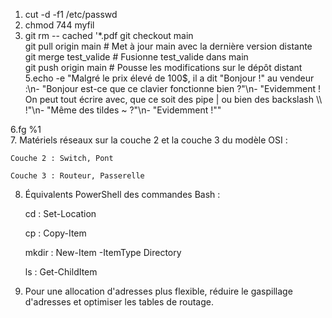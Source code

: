 1. cut -d -f1 /etc/passwd
2. chmod 744 myfil
3. git rm -- cached '*.pdf
git checkout main  
git pull origin main  # Met à jour main avec la dernière version distante  
git merge test_valide  # Fusionne test_valide dans main  
git push origin main  # Pousse les modifications sur le dépôt distant  
5.echo -e "Malgré le prix élevé de 100\$, il a dit \"Bonjour !\" au vendeur :\n- \"Bonjour est-ce que ce clavier fonctionne bien ?\"\n- \"Evidemment ! On peut tout écrire avec, que ce soit des pipe | ou bien des backslash \\\\ !\"\n- \"Même des tildes ~ ?\"\n- \"Evidemment !\""

   
6.fg %1   
7. Matériels réseaux sur la couche 2 et la couche 3 du modèle OSI :

    Couche 2 : Switch, Pont    

    Couche 3 : Routeur, Passerelle    

8. Équivalents PowerShell des commandes Bash :

    cd : Set-Location    

    cp : Copy-Item    

    mkdir : New-Item -ItemType Directory   

    ls : Get-ChildItem       

9. Pour une allocation d'adresses plus flexible, réduire le gaspillage d'adresses et optimiser les tables de routage.   
